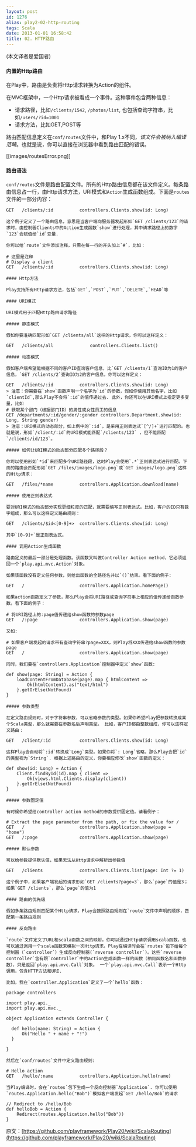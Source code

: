 ```yaml
---
layout: post
id: 1276
alias: play2-02-http-routing
tags: Scala
date: 2013-01-01 16:58:42
title: 02. HTTP路由
---
```


(本文译者是爱国者)

#### 内置的Http路由

在Play中，路由是负责将Http请求转换为Action的组件。

在MVC框架中，一个Http请求被看成一个事件。这种事件包含两种信息：

*   请求路径，比如`/clients/1542`, `/photos/list`, 也包括查询字符串，比如`/users/?id=1001`
*   请求方法，比如GET,POST等

路由匹配信息定义在`conf/routes`文件中，和Play 1.x不同，_该文件会被纳入编译范畴_。也就是说，你可以直接在浏览器中看到路由匹配的错误。

[[images/routesError.png]]

#### 路由语法

`conf/routes`文件是路由配置文件。所有的Http路由信息都在该文件定义。每条路由信息占一行，由Http请求方法，URI模式和`Action`生成函数组成。下面是`routes`文件的一部分内容：

    GET   /clients/:id          controllers.Clients.show(id: Long)

    这个例子定义了一个路由信息，意思是当客户端向服务器发起形如`GET /clients/123`的请求时，由控制器Clients中的Action生成函数`show`进行处理，其中请求路径上的数字`123`会赋值给`id`变量.

    你可以给`route`文件添加注释，只需在每一行的开头加上`#`，比如：

    # 这里是注释 
    # Display a client
    GET   /clients/:id          controllers.Clients.show(id: Long)

    #### Http方法

    Play支持所有Http请求方法，包括`GET`,`POST`,`PUT`,`DELETE`,`HEAD`等

    #### URI模式

    URI模式用于匹配Http路由请求路径

    ##### 静态模式

    假如你要准确匹配形如`GET /clients/all`这样的Http请求，你可以这样定义：

    GET   /clients/all              controllers.Clients.list()

    ##### 动态模式

    假如客户端希望能根据不同的客户ID查询客户信息，比`GET /clients/1`查询ID为1的客户信息，`GET /clients/2`查询ID为2的客户信息，你可以这样定义：

    GET   /clients/:id          controllers.Clients.show(id: Long)
    > 注意：你需要在`show`函数声明一个名字为`id`的参数，假如你使用其他名字，比如`clientId`,那么Play不会将`:id`的值传递过去. 此外，你还可以在URI模式上指定更多变量，比如
    # 获取某个部门（根据部门ID）的男性或女性员工的信息
    GET /departments/:id/gender/:gender controllers.Department.show(id: Long, String gender)
    > 注意：URI模式的动态部分，如上例中的`:id`，是采用正则表达式`[^/]+`进行匹配的。也就是说，形如`/client/:id`的URI模式能匹配`/clients/123` ，但不能匹配`/clients/id/123`。

    ##### 如何让URI模式的动态部分匹配多个路径段？

    你可以使用形如`*id`来匹配多个URI路径段，这时Play会使用`.*`正则表达式进行匹配。下面的路由会匹配形如`GET /files/images/logo.png`或`GET images/logo.png`这样的Http请求：

    GET   /files/*name          controllers.Application.download(name)

    ##### 使用正则表达式

    要对URI模式的动态部分实现更细粒度的匹配，就需要编写正则表达式。比如，客户的ID只有数字组成，那么可以这样定义路由规则：

    GET   /clients/$id<[0-9]+>  controllers.Clients.show(id: Long)

    其中`[0-9]+`是正则表达式。

    #### 调用Action生成函数

    路由定义的最后一部分是处理函数。该函数又叫做Controller Action method，它必须返回一个`play.api.mvc.Action`对象。

    如果该函数没有定义任何参数，则给出函数的全路径名并以`()`结束。看下面的例子:

    GET   /                     controllers.Application.homePage()

    如果action函数定义了参数，那么Play会将URI路径或查询字符串上相应的值传递给函数参数。看下面的例子：

    # 将URI路径上的:page值传递给show函数的参数page
    GET   /:page                controllers.Application.show(page)

    又如:

    # 如果客户端发起的请求带有查询字符串?page=XXX，则Play将XXX传递给show函数的参数page
    GET   /                     controllers.Application.show(page)

    同时，我们要在`controllers.Application`控制器中定义`show`函数:

    def show(page: String) = Action {
        loadContentFromDatabase(page).map { htmlContent =>
            Ok(htmlContent).as("text/html")
        }.getOrElse(NotFound)
    }

    ##### 参数类型

    在定义路由规则时，对于字符串参数，可以省略参数的类型。如果你希望Play把参数转换成某个Scala类型，那么就需要在参数名后声明类型。 比如，客户ID都由整数组成，你可以这样定义路由：

    GET   /client/:id           controllers.Clients.show(id: Long)

    这样Play会自动将`:id`转换成`Long`类型。如果你将`: Long`省略，那么Play会把`id`的类型视为`String`. 根据上述路由的定义，你要相应修改`show`函数的定义：

    def show(id: Long) = Action {
        Client.findById(id).map { client =>
            Ok(views.html.Clients.display(client))
        }.getOrElse(NotFound)
    }

    ##### 参数固定值

    有时候你希望给controller action method的参数提供固定值。请看例子：

    # Extract the page parameter from the path, or fix the value for /
    GET   /                     controllers.Application.show(page = "home")
    GET   /:page                controllers.Application.show(page)

    ##### 默认参数

    可以给参数提供默认值，如果无法从Http请求中解析出参数值

    GET   /clients              controllers.Clients.list(page: Int ?= 1)

    这个例子中，如果客户端发起的请求形如`GET /clients?page=3`，那么`page`的值是3；如果`GET /clients`，那么`page`的值为1

    #### 路由的优先级

    假如多条路由规则匹配某个Http请求，Play会按照路由规则在`route`文件中声明的顺序，匹配第一条路由规则

    #### 反向路由

    `route`文件定义了URL和scala函数之间的映射。你可以通过Http请求调用scala函数，也可以通过调用一个scala函数来模拟一次Http请求。Play在编译时会在`routes`包下给每个控制器（`controller`）生成反向控制器(`reverse controller`)。这些`reverse controller`含有跟`controller`中的action生成函数一样的函数（相同函数名和函数参数），只是返回`play.api.mvc.Call`对象。 一个`play.api.mvc.Call`表示一个Http调用，包含HTTP方法和URI.

    比如，我在`controller.Application`定义了一个`hello`函数：

    package controllers

    import play.api._
    import play.api.mvc._

    object Application extends Controller {

      def hello(name: String) = Action {
          Ok("Hello " + name + "!")
      }

    }

    然后在`conf/routes`文件中定义路由规则:

    # Hello action
    GET   /hello/:name          controllers.Application.hello(name)

    当Play编译时，会在`routes`包下生成一个反向控制器`Application`. 你可以使用`routes.Application.hello("Bob")`模拟客户端发起`GET /hello/Bob`的请求

    // Redirect to /hello/Bob
    def helloBob = Action {
        Redirect(routes.Application.hello("Bob"))    
    }

原文：[https://github.com/playframework/Play20/wiki/ScalaRouting](https://github.com/playframework/Play20/wiki/ScalaRouting)
